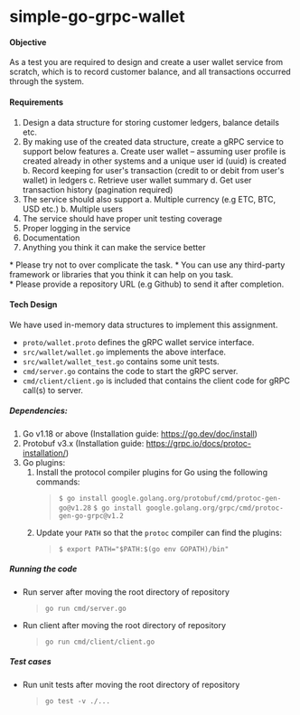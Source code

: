 # simple-go-grpc-wallet

#### Objective
As a test you are required to design and create a user wallet service from scratch, which is to record customer balance, and all transactions occurred through the system.

#### Requirements
1. Design a data structure for storing customer ledgers, balance details etc.
2. By making use of the created data structure, create a gRPC service to support below features
	a. Create user wallet – assuming user profile is created already in other systems and a unique user id (uuid) is created
	b. Record keeping for user's transaction (credit to or debit from user's wallet) in ledgers
	c. Retrieve user wallet summary 
	d. Get user transaction history (pagination required)
3. The service should also support
	 a. Multiple currency (e.g ETC, BTC, USD etc.)
	 b. Multiple users
4. The service should have proper unit testing coverage
5. Proper logging in the service
6. Documentation
7. Anything you think it can make the service better

\* Please try not to over complicate the task.
\* You can use any third-party framework or libraries that you think it can help on you task.	
\* Please provide a repository URL (e.g Github) to send it after completion.

#### Tech Design
We have used in-memory data structures to implement this assignment.
* `proto/wallet.proto` defines the gRPC wallet service interface.
* `src/wallet/wallet.go` implements the above interface.
* `src/wallet/wallet_test.go` contains some unit tests.
* `cmd/server.go` contains the code to start the gRPC server.
* `cmd/client/client.go` is included that contains the client code for gRPC call(s) to server.

##### Dependencies:
1. Go v1.18 or above (Installation guide: https://go.dev/doc/install)
2. Protobuf v3.x (Installation guide: https://grpc.io/docs/protoc-installation/)
3. Go plugins:
	1. Install the protocol compiler plugins for Go using the following commands:
		>`$ go install google.golang.org/protobuf/cmd/protoc-gen-go@v1.28`
		>`$ go install google.golang.org/grpc/cmd/protoc-gen-go-grpc@v1.2`
	2. Update your  `PATH`  so that the  `protoc`  compiler can find the plugins:
		>`$ export PATH="$PATH:$(go env GOPATH)/bin"`

##### Running the code
- Run server after moving the root directory of repository
	>`go run cmd/server.go`
- Run client after moving the root directory of repository
	>`go run cmd/client/client.go`

##### Test cases
- Run unit tests after moving the root directory of repository
	>`go test -v ./...`
